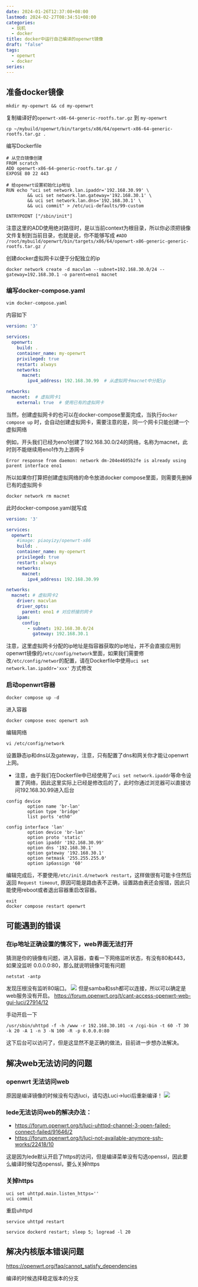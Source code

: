 ```yaml
---
date: 2024-01-26T12:37:08+08:00
lastmod: 2024-02-27T08:34:51+08:00
categories:
  - 玩机
  - docker
title: docker中运行自己编译的openwrt镜像
draft: "false"
tags:
  - openwrt
  - docker
series: 
---
```

## 准备docker镜像
```
mkdir my-openwrt && cd my-openwrt
```

复制编译好的`openwrt-x86-64-generic-rootfs.tar.gz` 到 `my-openwrt`

```
cp ~/mybuild/openwrt/bin/targets/x86/64/openwrt-x86-64-generic-rootfs.tar.gz .
```

编写Dockerfile
```
# 从空白镜像创建
FROM scratch
ADD openwrt-x86-64-generic-rootfs.tar.gz /
EXPOSE 80 22 443

# 给openwrt设置初始化ip地址
RUN echo "uci set network.lan.ipaddr='192.168.30.99' \
        && uci set network.lan.gateway='192.168.30.1' \
        && uci set network.lan.dns='192.168.30.1' \
        && uci commit" > /etc/uci-defaults/99-custom

ENTRYPOINT ["/sbin/init"]
```

注意这里的ADD使用绝对路径时，是以当前context为根目录，所以你必须把镜像文件复制到当前目录，也就是说，你不能够写成 `#ADD /root/mybuild/openwrt/bin/targets/x86/64/openwrt-x86-generic-generic-rootfs.tar.gz /`


创建docker虚拟网卡以便于分配独立的ip
```
docker network create -d macvlan --subnet=192.168.30.0/24 --gateway=192.168.30.1 -o parent=eno1 macnet
```

### 编写docker-compose.yaml
```
vim docker-compose.yaml
```
内容如下
```yaml
version: '3'

services:
  openwrt:
    build: .
    container_name: my-openwrt
    privileged: true
    restart: always
    networks:
      macnet:
        ipv4_address: 192.168.30.99  # 从虚拟网卡macnet中分配ip

networks:
  macnet:  # 虚拟网卡1
    external: true  # 使用已有的虚拟网卡
```


当然，创建虚拟网卡的也可以在docker-compose里面完成，当执行`docker compose up` 时，会自动创建虚拟网卡，需要注意的是，同一个网卡只能创建一个虚拟网络

例如，开头我们已经为eno1创建了192.168.30.0/24的网络，名称为macnet，此时则不能继续用eno1作为上游网卡
```
Error response from daemon: network dm-204e4605b2fe is already using parent interface eno1
```


所以如果你打算把创建虚拟网络的命令放进docker compose里面，则需要先删掉已有的虚拟网卡

```
docker network rm macnet
```

此时docker-compose.yaml就写成
```yaml
version: '3'

services:
  openwrt:
    #image: piaoyizy/openwrt-x86
    build: .
    container_name: my-openwrt
    privileged: true
    restart: always
    networks:
      macnet:
        ipv4_address: 192.168.30.99

networks:
  macnet: # 虚拟网卡2
    driver: macvlan
    driver_opts:
      parent: eno1 # 对应桥接的网卡
    ipam:
      config:
        - subnet: 192.168.30.0/24
          gateway: 192.168.30.1
```

注意，这里虚拟网卡分配的ip地址是指容器获取的ip地址，并不会直接应用到openwrt镜像的`/etc/config/network`里面，如果我们需要修改`/etc/config/networ`的配置，请在Dockerfile中使用`uci set network.lan.ipaddr='xxx'` 方式修改

### 启动openwrt容器
```
docker compose up -d
```

进入容器
```
docker compose exec openwrt ash
```

编辑网络
```
vi /etc/config/network
```

设置静态ip和dns以及gateway，注意，只有配置了dns和网关你才能让openwrt上网。
- 注意，由于我们在Dockerfile中已经使用了`uci set network.ipaddr`等命令设置了网络，因此这里实际上已经是修改后的了，此时你通过浏览器可以直接访问192.168.30.99进入后台

```
config device                                  
        option name 'br-lan'
        option type 'bridge'
        list ports 'eth0'   
                            
config interface 'lan'   
        option device 'br-lan'
        option proto 'static' 
        option ipaddr '192.168.30.99'
        option dns '192.168.30.1'    
        option gateway '192.168.30.1'
        option netmask '255.255.255.0'
        option ip6assign '60'  

```

编辑完成后，不要使用`/etc/init.d/network restart`，这样做很有可能卡住然后返回 `Request timeout`, 原因可能是路由表不正确，设置路由表还会报错，因此只能使用reboot或者退出容器重启改容器。
```
exit
docker compose restart openwrt
```


## 可能遇到的错误
### 在ip地址正确设置的情况下，web界面无法打开
猜测是你的镜像有问题，进入容器，查看一下网络监听状态，有没有80和443，如果没监听 0.0.0.0:80，那么就说明镜像可能有问题
```
netstat -antp
```

发现压根没有监听80端口。
![](Pasted%20image%2020240126123813.png)
但是samba和ssh都可以连接，所以可以确定是web服务没有开启。
https://forum.openwrt.org/t/cant-access-openwrt-web-gui-luci/27914/12

手动开启一下
```
/usr/sbin/uhttpd -f -h /www -r 192.168.30.101 -x /cgi-bin -t 60 -T 30 -k 20 -A 1 -n 3 -N 100 -R -p 0.0.0.0:80
```
这下后台可以访问了，但是这显然不是正确的做法，目前进一步想办法解决。

## 解决web无法访问的问题 
### openwrt 无法访问web
原因是编译镜像的时候没有勾选luci，请勾选Luci->luci后重新编译！
![](Pasted%20image%2020240126162654.png)


### lede无法访问web的解决办法：
- https://forum.openwrt.org/t/luci-uhttpd-channel-3-open-failed-connect-failed/91646/2
- https://forum.openwrt.org/t/luci-not-available-anymore-ssh-works/22418/10

这是因为lede默认开启了https的访问，但是编译菜单没有勾选openssl，因此要么编译时候勾选openssl，要么关掉https

### 关掉https
```
uci set uhttpd.main.listen_https=''
uci commit
```
重启uhttpd
```
service uhttpd restart
```


```
service dockerd restart; sleep 5; logread -l 20
```

## 解决内核版本错误问题
https://openwrt.org/faq/cannot_satisfy_dependencies

编译的时候选择稳定版本的分支